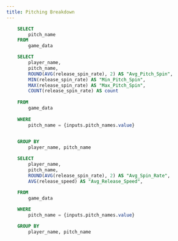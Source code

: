 ```yaml
---
title: Pitching Breakdown
---
```


```sql pitch_names_dropdown
    SELECT 
        pitch_name
    FROM
        game_data
```

<Dropdown 
    data={pitch_names_dropdown} 
    name=pitch_names 
    value=pitch_name 
    title="Select a Pitch Name" 
    defaultValue="Slider"
/>


```sql pitch_spin_agg
    SELECT 
        player_name,
        pitch_name,
        ROUND(AVG(release_spin_rate), 2) AS "Avg_Pitch_Spin", 
        MIN(release_spin_rate) AS "Min_Pitch_Spin", 
        MAX(release_spin_rate) AS "Max_Pitch_Spin", 
        COUNT(release_spin_rate) AS count 
    
    FROM 
        game_data 
    
    WHERE 
        pitch_name = {inputs.pitch_names.value}
    

    GROUP BY 
        player_name, pitch_name
```

```sql speed_spin_scatter
    SELECT
        player_name,
        pitch_name,
        ROUND(AVG(release_spin_rate), 2) AS "Avg_Spin_Rate",
        AVG(release_speed) AS "Avg_Release_Speed",
    
    FROM 
        game_data

    WHERE 
        pitch_name = {inputs.pitch_names.value}

    GROUP BY 
        player_name, pitch_name
```



<BarChart 
    data={pitch_spin_agg}
    x=player_name
    y=Avg_Pitch_Spin
/>

<ScatterPlot 
    data={speed_spin_scatter}
    x=Avg_Release_Speed
    y=Avg_Spin_Rate
    series=player_name
/>